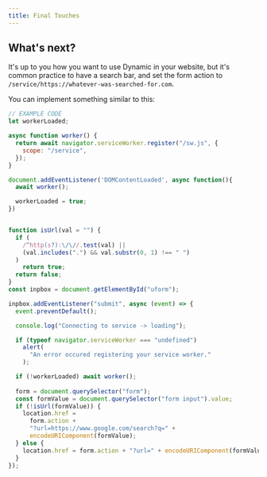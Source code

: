 ```yaml
---
title: Final Touches
---
```


## What's next? 
It's up to you how you want to use Dynamic in your website, but it's common practice to have a search bar, and set the form action to `/service/https://whatever-was-searched-for.com`.

You can implement something similar to this:

```js
// EXAMPLE CODE
let workerLoaded;

async function worker() {
  return await navigator.serviceWorker.register("/sw.js", {
    scope: "/service",
  });
}

document.addEventListener('DOMContentLoaded', async function(){
  await worker();

  workerLoaded = true;
})


function isUrl(val = "") {
  if (
    /^http(s?):\/\//.test(val) ||
    (val.includes(".") && val.substr(0, 1) !== " ")
  )
    return true;
  return false;
}
const inpbox = document.getElementById("uform");

inpbox.addEventListener("submit", async (event) => {
  event.preventDefault();

  console.log("Connecting to service -> loading");

  if (typeof navigator.serviceWorker === "undefined")
    alert(
      "An error occured registering your service worker."
    );

  if (!workerLoaded) await worker();
  
  form = document.querySelector("form");
  const formValue = document.querySelector("form input").value;
  if (!isUrl(formValue)) {
    location.href =
      form.action +
      "?url=https://www.google.com/search?q=" +
      encodeURIComponent(formValue);
  } else {
    location.href = form.action + "?url=" + encodeURIComponent(formValue);
  }
});

```

